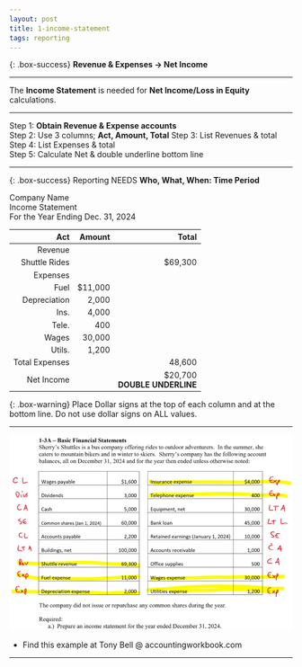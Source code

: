 ```yaml
---
layout: post
title: 1-income-statement
tags: reporting
---
```


{: .box-success}
**Revenue & Expenses -> Net Income**   

---

The **Income Statement** is needed for **Net Income/Loss in Equity** calculations.

---

Step 1: **Obtain Revenue & Expense accounts**     
Step 2: Use 3 columns; **Act, Amount, Total** 
Step 3: List Revenues & total   
Step 4: List Expenses & total    
Step 5: Calculate Net & double underline bottom line   

---

{: .box-success}
Reporting NEEDS **Who, What, When: Time Period**

Company Name   
Income Statement   
For the Year Ending Dec. 31, 2024

| Act | Amount | Total |
|----:|-------:|------:|
| Revenue | | |
| Shuttle Rides | | $69,300 |
| Expenses | | |
| Fuel | $11,000 | |
| Depreciation |   2,000 | |
| Ins. |   4,000 | |
| Tele. |    400 | |
| Wages |  30,000 | |
| Utils. |   1,200 | |
| Total Expenses | |  48,600 |
| Net Income | | $20,700 <br> **DOUBLE UNDERLINE** |

{: .box-warning}
Place Dollar signs at the top of each column and at the bottom line. Do not use dollar signs on ALL values.

---

![Example Income Statement](/assets/tony-bell/prepare-income-statement.png)

- Find this example at Tony Bell @ accountingworkbook.com

---
